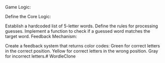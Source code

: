 Game Logic:

Define the Core Logic:

Establish a hardcoded list of 5-letter words.
Define the rules for processing guesses.
Implement a function to check if a guessed word matches the target word.
Feedback Mechanism:

Create a feedback system that returns color codes:
Green for correct letters in the correct position.
Yellow for correct letters in the wrong position.
Gray for incorrect letters.# WordleClone
